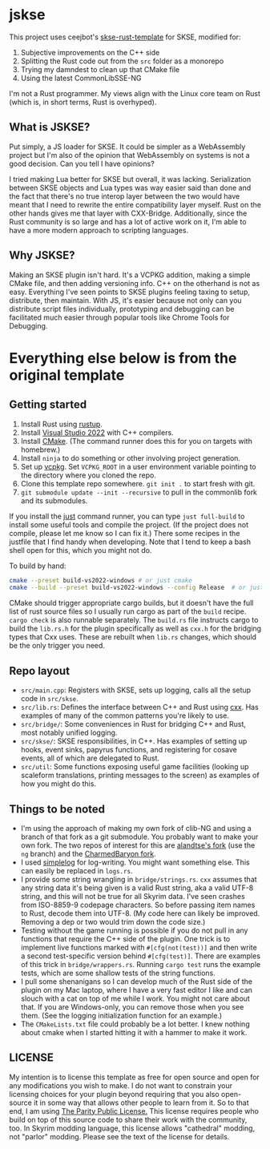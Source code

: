# jskse

This project uses ceejbot's [skse-rust-template](https://github.com/ceejbot/skse-rust-template) for SKSE, modified for:

1. Subjective improvements on the C++ side
2. Splitting the Rust code out from the `src` folder as a monorepo
3. Trying my damndest to clean up that CMake file
4. Using the latest CommonLibSSE-NG

I'm not a Rust programmer. My views align with the Linux core team on Rust (which is, in short terms, Rust is overhyped).

## What is JSKSE?

Put simply, a JS loader for SKSE. It could be simpler as a WebAssembly project but I'm also of the opinion that WebAssembly on systems is not a good decision. Can you tell I have opinions?

I tried making Lua better for SKSE but overall, it was lacking. Serialization between SKSE objects and Lua types was way easier said than done and the fact that there's no true interop layer between the two would have meant that I need to rewrite the entire compatibility layer myself. Rust on the other hands gives me that layer with CXX-Bridge. Additionally, since the Rust community is so large and has a lot of active work on it, I'm able to have a more modern approach to scripting languages.

## Why JSKSE?

Making an SKSE plugin isn't hard. It's a VCPKG addition, making a simple CMake file, and then adding versioning info. C++ on the otherhand is not as easy. Everything I've seen points to SKSE plugins feeling taxing to setup, distribute, then maintain. With JS, it's easier because not only can you distribute script files individually, prototyping and debugging can be facilitated much easier through popular tools like Chrome Tools for Debugging.

# Everything else below is from the original template

## Getting started

1. Install Rust using [rustup](https://rustup.rs).
2. Install [Visual Studio 2022](https://visualstudio.microsoft.com) with C++ compilers.
3. Install [CMake](https://cmake.org/download/). (The command runner does this for you on targets with homebrew.)
4. Install `ninja` to do something or other involving project generation.
5. Set up [vcpkg](https://github.com/microsoft/vcpkg). Set `VCPKG_ROOT` in a user environment variable pointing to the directory where you cloned the repo.
6. Clone this template repo somewhere. `git init .` to start fresh with git.
7. `git submodule update --init --recursive` to pull in the commonlib fork and its submodules.

If you install the [just](https://just.systems) command runner, you can type `just full-build` to install some useful tools and compile the project. (If the project does not compile, please let me know so I can fix it.) There some recipes in the justfile that I find handy when developing. Note that I tend to keep a bash shell open for this, which you might not do.

To build by hand:

```sh
cmake --preset build-vs2022-windows # or just cmake
cmake --build --preset build-vs2022-windows --config Release  # or just build
```

CMake should trigger appropriate cargo builds, but it doesn't have the full list of rust source files so I usually run cargo as part of the `build` recipe. `cargo check` is also runnable separately. The `build.rs` file instructs cargo to build the `lib.rs.h` for the plugin specifically as well as `cxx.h` for the bridging types that Cxx uses. These are rebuilt when `lib.rs` changes, which should be the only trigger you need.

## Repo layout

- `src/main.cpp`: Registers with SKSE, sets up logging, calls all the setup code in `src/skse`.
- `src/lib.rs`: Defines the interface between C++ and Rust using [cxx](https://cxx.rs). Has examples of many of the common patterns you're likely to use.
- `src/bridge/`: Some conveniences in Rust for bridging C++ and Rust, most notably unified logging.
- `src/skse/`: SKSE responsibilities, in C++. Has examples of setting up hooks, event sinks, papyrus functions, and registering for cosave events, all of which are delegated to Rust.
- `src/util`: Some functions exposing useful game facilities (looking up scaleform translations, printing messages to the screen) as examples of how you might do this.

## Things to be noted

- I'm using the approach of making my own fork of clib-NG and using a branch of that fork as a git submodule. You probably want to make your own fork. The two repos of interest for this are [alandtse's fork](https://github.com/alandtse/CommonLibVR/) (use the `ng` branch) and the [CharmedBaryon fork](https://github.com/CharmedBaryon/CommonLibSSE-NG).
- I used [simplelog](https://lib.rs/crates/simplelog) for log-writing. You might want something else. This can easily be replaced in `logs.rs`.
- I provide some string wrangling in `bridge/strings.rs`. `cxx` assumes that any string data it's being given is a valid Rust string, aka a valid UTF-8 string, and this will not be true for all Skyrim data. I've seen crashes from ISO-8859-9 codepage characters. So before passing item names to Rust, decode them into UTF-8. (My code here can likely be improved. Removing a dep or two would trim down the code size.)
- Testing without the game running is possible if you do not pull in any functions that require the C++ side of the plugin. One trick is to implement live functions marked with `#[cfg(not(test))]` and then write a second test-specific version behind `#[cfg(test)]`. There are examples of this trick in `bridge/wrappers.rs`. Running `cargo test` runs the example tests, which are some shallow tests of the string functions.
- I pull some shenanigans so I can develop much of the Rust side of the plugin on my Mac laptop, where I have a very fast editor I like and can slouch with a cat on top of me while I work. You might not care about that. If you are Windows-only, you can remove those when you see them. (See the logging initialization function for an example.)
- The `CMakeLists.txt` file could probably be a lot better. I knew nothing about cmake when I started hitting it with a hammer to make it work.

## LICENSE

My intention is to license this template as free for open source and open for any modifications you wish to make. I do not want to constrain your licensing choices for your plugin beyond requiring that you also open-source it in some way that allows other people to learn from it. So to that end, I am using [The Parity Public License.](https://paritylicense.com) This license requires people who build on top of this source code to share their work with the community, too. In Skyrim modding language, this license allows "cathedral" modding, not "parlor" modding. Please see the text of the license for details.
